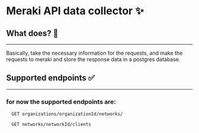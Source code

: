 # Meraki API data collector :sparkles:

## What does? :memo:
---
Basically, take the necessary information for the requests, and make the requests to meraki and store the response data in a postgres database.

## Supported endpoints :white_check_mark:
----
### for now the supported endpoints are:

```url
  GET organizations/organizationId/networks/
```
```url
  GET networks/networkId/clients
```
